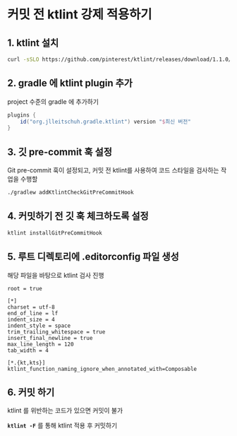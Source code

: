 # 커밋 전 ktlint 강제 적용하기

## 1. ktlint 설치
```bash
curl -sSLO https://github.com/pinterest/ktlint/releases/download/1.1.0/ktlint && chmod a+x ktlint && sudo mv ktlint /usr/local/bin/
```
## 2. gradle 에 ktlint plugin 추가
project 수준의 gradle 에 추가하기
```gradle
plugins {
	id("org.jlleitschuh.gradle.ktlint") version "$최신 버전"
}
```
## 3. 깃 pre-commit 훅 설정
Git pre-commit 훅이 설정되고, 커밋 전 ktlint를 사용하여 코드 스타일을 검사하는 작업을 수행할
```bash
./gradlew addKtlintCheckGitPreCommitHook
```
## 4. 커밋하기 전 깃 훅 체크하도록 설정
```bash
ktlint installGitPreCommitHook
```
## 5. 루트 디렉토리에 .editorconfig 파일 생성
해당 파일을 바탕으로 ktlint 검사 진행
```editorconfig
root = true

[*]
charset = utf-8
end_of_line = lf
indent_size = 4
indent_style = space
trim_trailing_whitespace = true
insert_final_newline = true
max_line_length = 120
tab_width = 4

[*.{kt,kts}]
ktlint_function_naming_ignore_when_annotated_with=Composable
```
## 6. 커밋 하기
ktlint 를 위반하는 코드가 있으면 커밋이 불가

**```ktlint -F```** 를 통해 ktlint 적용 후 커밋하기
